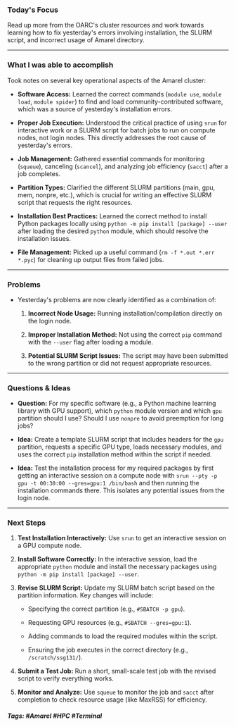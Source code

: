### Today's Focus

Read up more from the OARC's cluster resources and work towards learning how to fix yesterday's errors involving installation, the SLURM script, and incorrect usage of Amarel directory.
***
### What I was able to accomplish

Took notes on several key operational aspects of the Amarel cluster:

- **Software Access:** Learned the correct commands (`module use`, `module load`, `module spider`) to find and load community-contributed software, which was a source of yesterday's installation errors.

- **Proper Job Execution:** Understood the critical practice of using `srun` for interactive work or a SLURM script for batch jobs to run on compute nodes, not login nodes. This directly addresses the root cause of yesterday's errors.

- **Job Management:** Gathered essential commands for monitoring (`squeue`), canceling (`scancel`), and analyzing job efficiency (`sacct`) after a job completes.

- **Partition Types:** Clarified the different SLURM partitions (main, gpu, mem, nonpre, etc.), which is crucial for writing an effective SLURM script that requests the right resources.

- **Installation Best Practices:** Learned the correct method to install Python packages locally using `python -m pip install [package] --user` after loading the desired `python` module, which should resolve the installation issues.

- **File Management:** Picked up a useful command (`rm -f *.out *.err *.pyc`) for cleaning up output files from failed jobs.
***
### Problems

- Yesterday's problems are now clearly identified as a combination of:

	1. **Incorrect Node Usage:** Running installation/compilation directly on the login node.
    
	2. **Improper Installation Method:** Not using the correct `pip` command with the `--user` flag after loading a module.
    
	3. **Potential SLURM Script Issues:** The script may have been submitted to the wrong partition or did not request appropriate resources.
***
### Questions & Ideas

- **Question:** For my specific software (e.g., a Python machine learning library with GPU support), which `python` module version and which `gpu` partition should I use? Should I use `nonpre` to avoid preemption for long jobs?

- **Idea:** Create a template SLURM script that includes headers for the `gpu` partition, requests a specific GPU type, loads necessary modules, and uses the correct `pip` installation method within the script if needed.

- **Idea:** Test the installation process for my required packages by first getting an interactive session on a compute node with `srun --pty -p gpu -t 00:30:00 --gres=gpu:1 /bin/bash` and then running the installation commands there. This isolates any potential issues from the login node.
***
### Next Steps

1. **Test Installation Interactively:** Use `srun` to get an interactive session on a GPU compute node.

2. **Install Software Correctly:** In the interactive session, load the appropriate `python` module and install the necessary packages using `python -m pip install [package] --user`.

3. **Revise SLURM Script:** Update my SLURM batch script based on the partition information. Key changes will include:
    
	- Specifying the correct partition (e.g., `#SBATCH -p gpu`).

	- Requesting GPU resources (e.g., `#SBATCH --gres=gpu:1`).
    
	- Adding commands to load the required modules within the script.
    
	- Ensuring the job executes in the correct directory (e.g., `/scratch/ssg131/`).

4. **Submit a Test Job:** Run a short, small-scale test job with the revised script to verify everything works.

5. **Monitor and Analyze:** Use `squeue` to monitor the job and `sacct` after completion to check resource usage (like MaxRSS) for efficiency.

##### Tags: #Amarel #HPC #Terminal 





